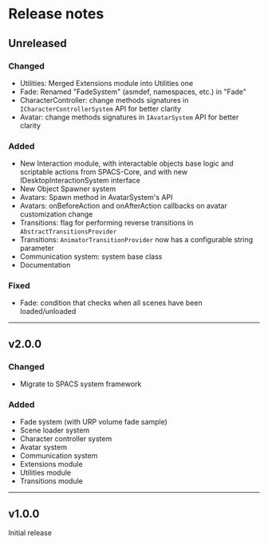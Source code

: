 # Release notes

## Unreleased

### Changed

- Utilities: Merged Extensions module into Utilities one
- Fade: Renamed "FadeSystem" (asmdef, namespaces, etc.) in "Fade"
- CharacterController: change methods signatures in `ICharacterControllerSystem` API for better clarity
- Avatar: change methods signatures in `IAvatarSystem` API for better clarity

### Added

- New Interaction module, with interactable objects base logic and scriptable actions from SPACS-Core, and with new IDesktopInteractionSystem interface
- New Object Spawner system
- Avatars: Spawn method in AvatarSystem's API
- Avatars: onBeforeAction and onAfterAction callbacks on avatar customization change
- Transitions: flag for performing reverse transitions in `AbstractTransitionsProvider`
- Transitions: `AnimatorTransitionProvider` now has a configurable string parameter
- Communication system: system base class
- Documentation

### Fixed

- Fade: condition that checks when all scenes have been loaded/unloaded

---

## v2.0.0

### Changed

- Migrate to SPACS system framework

### Added

- Fade system (with URP volume fade sample)
- Scene loader system
- Character controller system
- Avatar system
- Communication system
- Extensions module
- Utilities module
- Transitions module

---

## v1.0.0

Initial release
